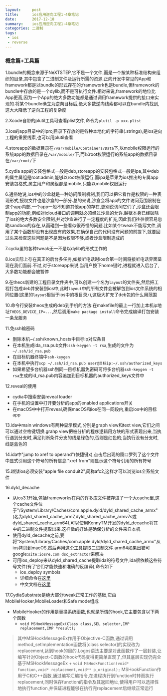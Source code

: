 ```yaml
---
layout:     post
title:      ios应用逆向工程1-4章笔记
date:       2017-12-18
summary:    ios应用逆向工程1-4章笔记
categories: 二进制
tags:
 - ios
 - reverse
---
```


### 概念篇+工具篇

1.bundle的概念来源于NeXTSTEP,它不是一个文件,而是一个按某种标准结构来组织的目录,其中包含了二进制文件及运行所需的资源.正向开发中常见的App和framework都是以bundle的形式存在的;framework也是bundle,但framework的bundle中存放的是一个dylib,而不是可执行文件.相对来说,framework的地位比App更高,因为一个App的绝大多数功能都是通过调用framework提供的接口来实现的.将某个bundle确立为逆向目标后,绝大多数逆向线索都可以在bundle内找到,这大大降低了逆向工程的复杂度

2.Xcode自带的plutil工具可查看plist文件,命令为`plutil -p xxx.plist`

3.ios的app目录中的lproj目录下存放的是各种本地化的字符串(.strings),是ios逆向工程的重要线索,也可以用plutil查看

4.storeapp的数据目录在`/var/mobile/Containers/Data`下,以mobile权限运行的系统app的数据目录在`/var/mobile/`下,而以root权限运行的系统app的数据目录在`/var/root/`下

5.cydia app的安装包格式一般是deb,storeapp的安装包格式一般是ipa,其中deb的属主属组是root:admin,能够以root权限运行,而ipa是苹果为ios推出的专属app安装包格式,属主用户和属组都是mobile,只能以mobile权限运行

6.通俗地说,ios中的沙盒就是一种访问限制机制,我们可以把它看作是权限的一种表现形式,授权文件也是沙盒的一部分.总的来说,沙盒会将app的文件访问范围限制在这个app内部,一个app一般不知道其他app的存在,更别说访问它们了,沙盒还会限制app的功能,例如对icloud接口的调用就必须经过沙盒的允许.越狱本身已经破除了ios的绝大多数安全限制,并对沙盒进行了一定程度的扩充,因此我们往往很容易忽略sandbox的存在,从而碰到一些看似很奇怪的问题.比如某个tweak不能写文件,调用了某个函数却没有出现应有的效果,在确保自己的代码没有问题的前提下,就要回过头来检查这些问题是不是因为权限不够,或者沙盒限制造成的

7.cydia里的各种tweak无一不是以dylib的形式工作的

8.ios实际上存在真正的后台多任务,如接听电话时ios会第一时间将接听电话界面呈现在我们面前.不过,对于storeapp来说,当用户按下home键时,进程就进入后台了,大多数功能都会被暂停

9.在theos新建的工程目录文件夹中,可以创建一个名为`layout`的文件夹,然后把工程打包成deb并安装到ios中,此时`layout`中的所有文件会被解包到ios文件系统的相同位置(这里的`layout`相当于ios中的根目录`/`),这极大扩充了deb包的什么用范围

10.命令行安装theos生成的deb到手机的方法:在makefile的最上一行加上本机ip地址`THEOS_DEVICE_IP=...`,然后调用`make package install`命令完成编译打包安装一条龙服务

11.免ssh输密码
+ 删除本机~/.ssh/known_hosts中目标ip对应条目
+ 在本机生成ida_rsa.pub文件:`ssh-keygen -t rsa`,生成的文件为`~/.ssh/id_rsa.pub`
+ 在目标机器终端中`ssh-keygen`
+ 在本机中执行`scp ~/.ssh/id_rsa.pub user@目标ip:~/.ssh/authorized_keys`
+ 如果希望多台机器ssh到同一目标机器免密码可将多台机器`ssh-keygen -t rsa`生成的id_rsa.pub内容追加到目标机器的authorized_keys文件中

12.reveal的使用
+ cydia中搜索安装reveal loader
+ 在手机的设置中打开要分析的app的enabled applications开关
+ 在macOS中中打开reveal,确保macOS和ios在同一网段内,重启ios中的目标app

13.ida中main windows有两种显示模式,分别是graph view和text view,它们之间可以通过空格键切换.grahp view把被分析的程序逻辑用方块的形式表现出来,当执行遇到分支时,满足判断条件分支的线是绿色的,否则是红色的;当执行没有分支时,线是蓝色的

14.ida中"jump to xref to operand"(快捷键x),点击后出现的窗口罗列了这个文件中显式引用这个符号的所有信息."xref from"则显示这个符号引用的所有符号

15.越狱ios必须安装"apple file conduit2",简称afc2,这样才可以浏览ios全系统文件

16.dyld_decache
+ 从ios3.1开始,包括frameworks在内的许多库文件被存进了一个大cache里,这个cache文件位于"/System/Library/Caches/com.apple.dyld/dyld_shared_cache_armx"(名为dyld_shared_cache_arm7,dyld_shared_cache_armv7s或dyld_shared_cache_arm64),可以使用KennyTM开发的dyld_decache将其中的二进制文件提取出来.这样做的好处是确保分析的文件来自本机
+ 使用dyld_decache之前,要将"System/Library/Caches/com.apple.dyld/dyld_shared_cache_armx"从ios拷贝到macOS,然后再用[这个工具][1]提取二进制文件.arm64如果出错可google:`site:iosre.com dsc_extractor`来解决
+ 可用ios_deploy来从dyld_shared_cache提取ida的符号文件,ida很依赖这些符号文件(有了它们才能快速和准确的反编译),命令如下
    + ios_deploy symbols
    + 详细命令在[这里][2]
    + 中文文档在[这里][3]

17.CydiaSubstrate是绝大部分tweak正常工作的基础,它由MobileHooker,MobileLoader和Safe mode组成
+ MobileHooker的作用是替换系统函数,也就是所谓的hook,它主要包含以下两个函数
    + `void MSHookMessageEx(Class class,SEL selector,IMP replacement,IMP *result);`
> 其中MSHookMessageEx作用于Objective-C函数,通过调用method_setImplementation函数将[class selector]的实现改为replacement,达到hook的目的.Logos语法主要是对此函数作了一层封装,让编写针对Object-C函数的hook代码变得更简单直观了,但其底层实现仍完全基于MSHookMessageEx
    + `void MSHookFunction(void* function,void* replacement,void** p_original);`
> MSHookFunction作用于C和C++函数,通过编写汇编指令,在进程执行到function时转而执行replacement,同时保存function的指令及其返回地址,使得用户可以选择性地执行function,并保证进程能够在执行完replacement后继续正常运行

[1]: https://github.com/kennytm/Miscellaneous/releases
[2]: https://www.hex-rays.com/products/ida/support/tutorials/ios_debugger_tutorial.pdf
[3]: https://bbs.pediy.com/thread-223172-1.htm
